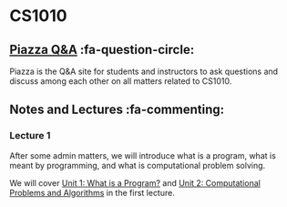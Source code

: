# CS1010

## [Piazza Q&A](https://piazza.com/class/jcaaskvbs754wh) :fa-question-circle: 

Piazza is the Q&A site for students and instructors to ask questions and discuss among each other on all matters related to CS1010.

## Notes and Lectures :fa-commenting:

### Lecture 1

After some admin matters, we will introduce what is a program, what is meant by programming, and what is computational problem solving.

We will cover [Unit 1: What is a Program?](01-program.md) and [Unit 2: Computational Problems and Algorithms](02-algo.md) in the first lecture.
